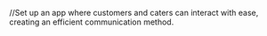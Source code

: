 //Set up an app where customers and caters can interact with ease, creating an efficient communication method.

